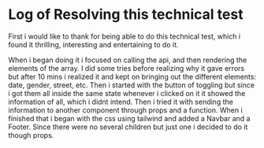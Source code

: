 # Log of Resolving this technical test

First i would like to thank for being able to do this technical test, which i found it thrilling, interesting and entertaining to do it.

When i began doing it i focused on calling the api, and then rendering the elements of the array. I did some tries before realizing why it gave errors but after 10 mins i realized it and kept on bringing out the different elements: date, gender, street, etc. Then i started with the button of toggling but since i got them all inside the same state whenever i clicked on it it showed the information of all, which i didnt intend. Then i tried it with sending the information to another component through props and a function. When i finished that i began with the css using tailwind and added a Navbar and a Footer. Since there were no several children but just one i decided to do it though props. 

